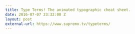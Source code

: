 ```yaml
---
title: Type Terms! The animated typographic cheat sheet.
date: 2016-07-07 23:32:00 Z
layout: post
external-url: https://www.supremo.tv/typeterms/
---
```


